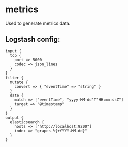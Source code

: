 # metrics
Used to generate metrics data.

## Logstash config:
```
input {
  tcp {
    port => 5000
    codec => json_lines
  }
}
filter {
  mutate {
    convert => { "eventTime" => "string" }
  }
  date {
    match => ["eventTime", "yyyy-MM-dd'T'HH:mm:ssZ"]
    target => "@timestamp"
  }
}
output {
  elasticsearch {
    hosts => ["http://localhost:9200"]
    index => "grapes-%{+YYYY.MM.dd}"
  }
}
```
